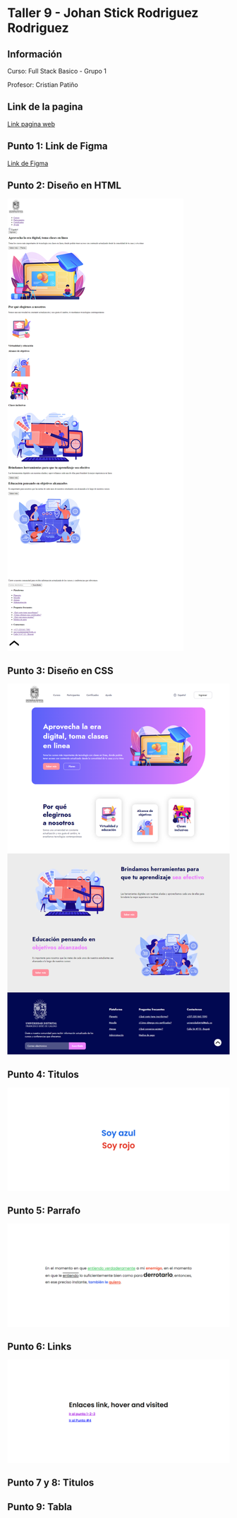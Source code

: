 <h1>Taller 9 - Johan Stick Rodriguez Rodriguez</h1>

<h2>Información</h2>
<p>Curso: Full Stack Basico - Grupo 1</p>
<p>Profesor: Cristian Patiño</p>

<h2>Link de la pagina</h2>
<a href="https://johst03.github.io/taller-9-full-stack/">Link pagina web</a>

<h2>Punto 1: Link de Figma</h2>
<a href="https://www.figma.com/file/ArE5mDvAhi0wBTxIeaXulN/Johan-Stick-Rodriguez-Rodriguez?type=design&node-id=0%3A1&mode=design&t=TTiN5QhyNASURSHb-1">Link de Figma</a>

<h2>Punto 2: Diseño en HTML</h2>
<img src="public/images/punto_2.png" alt="Diseño html">

<h2>Punto 3: Diseño en CSS</h2>
<img src="public/images/punto_3.png" alt="Diseño css">

<h2>Punto 4: Titulos</h2>
<img src="public/images/punto_4.png" alt="Titulos">

<h2>Punto 5: Parrafo</h2>
<img src="public/images/punto_5.png" alt="Parrafo">

<h2>Punto 6: Links</h2>
<img src="public/images/punto_6.png" alt="Links">

<h2>Punto 7 y 8: Titulos</h2>

<h2>Punto 9: Tabla</h2>